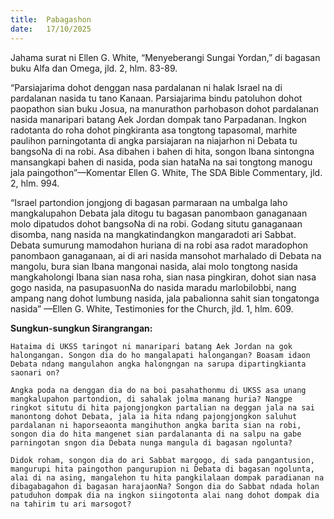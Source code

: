 ```yaml
---
title:  Pabagashon
date:   17/10/2025
---
```


Jahama surat ni Ellen G. White, “Menyeberangi Sungai Yordan,” di bagasan buku Alfa dan Omega, jld. 2, hlm. 83-89.

“Parsiajarima dohot denggan nasa pardalanan ni halak Israel na di pardalanan nasida tu tano Kanaan. Parsiajarima bindu patoluhon dohot paopathon sian buku Josua, na manurathon parhobason dohot pardalanan nasida manaripari batang Aek Jordan dompak tano Parpadanan. Ingkon radotanta do roha dohot pingkiranta asa tongtong tapasomal, marhite paulihon parningotanta di angka parsiajaran na niajarhon ni Debata tu bangsoNa di na robi. Asa dibahen i bahen di hita, songon Ibana sintongna mansangkapi bahen di nasida, poda sian hataNa na sai tongtong manogu jala paingothon”—Komentar Ellen G. White, The SDA Bible Commentary, jld. 2, hlm. 994.

“Israel partondion jongjong di bagasan parmaraan na umbalga laho mangkalupahon Debata jala ditogu tu bagasan panombaon ganaganaan molo dipatudos dohot bangsoNa di na robi. Godang situtu ganaganaan disomba, nang nasida na mangkatindangkon mangaradoti ari Sabbat. Debata sumurung mamodahon huriana di na robi asa radot maradophon panombaon ganaganaan, ai di ari nasida mansohot marhalado di Debata na mangolu, bura sian Ibana mangonai nasida, alai molo tongtong nasida mangkaholongi Ibana sian nasa roha, sian nasa pingkiran, dohot sian nasa gogo nasida, na pasupasuonNa do nasida maradu marlobilobbi, nang ampang nang dohot lumbung nasida, jala pabalionna sahit sian tongatonga nasida” —Ellen G. White, Testimonies for the Church, jld. 1, hlm. 609.

**Sungkun-sungkun Sirangrangan:**

`Hataima di UKSS taringot ni manaripari batang Aek Jordan na gok halongangan. Songon dia do ho mangalapati halongangan? Boasam idaon Debata ndang mangulahon angka halongngan na sarupa dipartingkianta saonari on?`

`Angka poda na denggan dia do na boi pasahathonmu di UKSS asa unang mangkalupahon partondion, di sahalak jolma manang huria? Nangpe ringkot situtu di hita pajongjongkon partalian na deggan jala na sai manontong dohot Debata, jala ia hita ndang pajongjongkon saluhut pardalanan ni haporseaonta mangihuthon angka barita sian na robi, songon dia do hita mangenet sian pardalananta di na salpu na gabe parningotan sngon dia Debata nunga mangula di bagasan ngolunta?`

`Didok roham, songon dia do ari Sabbat margogo, di sada pangantusion, mangurupi hita paingothon pangurupion ni Debata di bagasan ngolunta, alai di na asing, mangalehon tu hita pangkilalaan dompak paradianan na dibagabagahon di bagasan harajaonNa? Songon dia do Sabbat ndada holan patuduhon dompak dia na ingkon siingotonta alai nang dohot dompak dia na tahirim tu ari marsogot?`